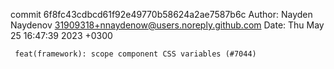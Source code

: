 commit 6f8fc43cdbcd61f92e49770b58624a2ae7587b6c
Author: Nayden Naydenov <31909318+nnaydenow@users.noreply.github.com>
Date:   Thu May 25 16:47:39 2023 +0300

     feat(framework): scope component CSS variables (#7044)

